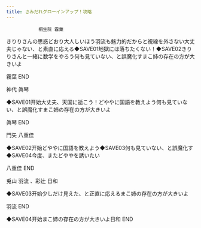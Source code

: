 ```yaml
---
title: さみだれグローインアップ！攻略
---
```


                桐生院 霧葉

きりりさんの思惑どおり大人しいほう羽流も魅力的だからと視線を外さない大丈夫じゃない、と素直に応える◆SAVE01地獄には落ちたくない！◆SAVE02きりりさんと一緒に数学をやろう何も見ていない、と誤魔化すまこ姉の存在の方が大きいよ

霧葉 END

神代 眞琴

◆SAVE01开始大丈夫、天国に逝こう！どややに国語を教えよう何も見ていない、と誤魔化すまこ姉の存在の方が大きいよ

眞琴 END

門矢 八重佳

◆SAVE02开始どややに国語を教えよう◆SAVE03何も見ていない、と誤魔化す◆SAVE04今度、またどややを誘いたい

八重佳 END

兎山 羽流 、彩辻 日和

◆SAVE03开始少しだけ見えた、と正直に応えるまこ姉の存在の方が大きいよ

羽流 END

◆SAVE04开始まこ姉の存在の方が大きいよ日和 END
              
